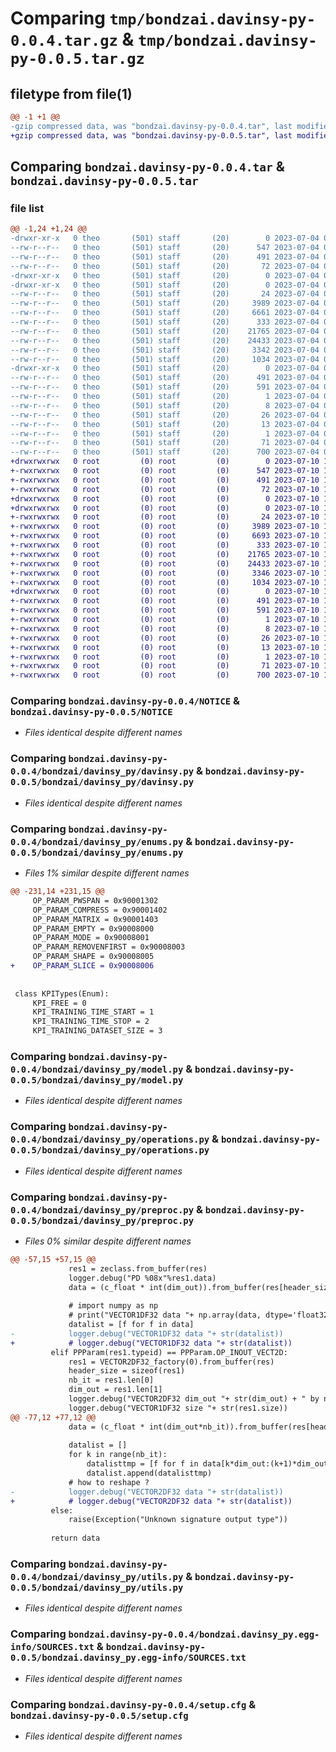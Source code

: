# Comparing `tmp/bondzai.davinsy-py-0.0.4.tar.gz` & `tmp/bondzai.davinsy-py-0.0.5.tar.gz`

## filetype from file(1)

```diff
@@ -1 +1 @@
-gzip compressed data, was "bondzai.davinsy-py-0.0.4.tar", last modified: Tue Jul  4 09:33:29 2023, max compression
+gzip compressed data, was "bondzai.davinsy-py-0.0.5.tar", last modified: Mon Jul 10 17:59:10 2023, max compression
```

## Comparing `bondzai.davinsy-py-0.0.4.tar` & `bondzai.davinsy-py-0.0.5.tar`

### file list

```diff
@@ -1,24 +1,24 @@
-drwxr-xr-x   0 theo       (501) staff       (20)        0 2023-07-04 09:33:29.964277 bondzai.davinsy-py-0.0.4/
--rw-r--r--   0 theo       (501) staff       (20)      547 2023-07-04 09:32:30.000000 bondzai.davinsy-py-0.0.4/NOTICE
--rw-r--r--   0 theo       (501) staff       (20)      491 2023-07-04 09:33:29.964376 bondzai.davinsy-py-0.0.4/PKG-INFO
--rw-r--r--   0 theo       (501) staff       (20)       72 2023-07-04 09:32:30.000000 bondzai.davinsy-py-0.0.4/README.md
-drwxr-xr-x   0 theo       (501) staff       (20)        0 2023-07-04 09:33:29.958034 bondzai.davinsy-py-0.0.4/bondzai/
-drwxr-xr-x   0 theo       (501) staff       (20)        0 2023-07-04 09:33:29.961634 bondzai.davinsy-py-0.0.4/bondzai/davinsy_py/
--rw-r--r--   0 theo       (501) staff       (20)       24 2023-07-04 09:33:20.000000 bondzai.davinsy-py-0.0.4/bondzai/davinsy_py/__init__.py
--rw-r--r--   0 theo       (501) staff       (20)     3989 2023-07-04 09:32:30.000000 bondzai.davinsy-py-0.0.4/bondzai/davinsy_py/davinsy.py
--rw-r--r--   0 theo       (501) staff       (20)     6661 2023-07-04 09:33:20.000000 bondzai.davinsy-py-0.0.4/bondzai/davinsy_py/enums.py
--rw-r--r--   0 theo       (501) staff       (20)      333 2023-07-04 09:32:30.000000 bondzai.davinsy-py-0.0.4/bondzai/davinsy_py/logger.py
--rw-r--r--   0 theo       (501) staff       (20)    21765 2023-07-04 09:32:30.000000 bondzai.davinsy-py-0.0.4/bondzai/davinsy_py/model.py
--rw-r--r--   0 theo       (501) staff       (20)    24433 2023-07-04 09:32:30.000000 bondzai.davinsy-py-0.0.4/bondzai/davinsy_py/operations.py
--rw-r--r--   0 theo       (501) staff       (20)     3342 2023-07-04 09:32:30.000000 bondzai.davinsy-py-0.0.4/bondzai/davinsy_py/preproc.py
--rw-r--r--   0 theo       (501) staff       (20)     1034 2023-07-04 09:32:30.000000 bondzai.davinsy-py-0.0.4/bondzai/davinsy_py/utils.py
-drwxr-xr-x   0 theo       (501) staff       (20)        0 2023-07-04 09:33:29.964050 bondzai.davinsy-py-0.0.4/bondzai.davinsy_py.egg-info/
--rw-r--r--   0 theo       (501) staff       (20)      491 2023-07-04 09:33:29.000000 bondzai.davinsy-py-0.0.4/bondzai.davinsy_py.egg-info/PKG-INFO
--rw-r--r--   0 theo       (501) staff       (20)      591 2023-07-04 09:33:29.000000 bondzai.davinsy-py-0.0.4/bondzai.davinsy_py.egg-info/SOURCES.txt
--rw-r--r--   0 theo       (501) staff       (20)        1 2023-07-04 09:33:29.000000 bondzai.davinsy-py-0.0.4/bondzai.davinsy_py.egg-info/dependency_links.txt
--rw-r--r--   0 theo       (501) staff       (20)        8 2023-07-04 09:33:29.000000 bondzai.davinsy-py-0.0.4/bondzai.davinsy_py.egg-info/namespace_packages.txt
--rw-r--r--   0 theo       (501) staff       (20)       26 2023-07-04 09:33:29.000000 bondzai.davinsy-py-0.0.4/bondzai.davinsy_py.egg-info/requires.txt
--rw-r--r--   0 theo       (501) staff       (20)       13 2023-07-04 09:33:29.000000 bondzai.davinsy-py-0.0.4/bondzai.davinsy_py.egg-info/top_level.txt
--rw-r--r--   0 theo       (501) staff       (20)        1 2023-07-04 09:33:29.000000 bondzai.davinsy-py-0.0.4/bondzai.davinsy_py.egg-info/zip-safe
--rw-r--r--   0 theo       (501) staff       (20)       71 2023-07-04 09:32:30.000000 bondzai.davinsy-py-0.0.4/pyproject.toml
--rw-r--r--   0 theo       (501) staff       (20)      700 2023-07-04 09:33:29.964990 bondzai.davinsy-py-0.0.4/setup.cfg
+drwxrwxrwx   0 root         (0) root         (0)        0 2023-07-10 17:59:10.537632 bondzai.davinsy-py-0.0.5/
+-rwxrwxrwx   0 root         (0) root         (0)      547 2023-07-10 17:56:52.000000 bondzai.davinsy-py-0.0.5/NOTICE
+-rwxrwxrwx   0 root         (0) root         (0)      491 2023-07-10 17:59:10.538632 bondzai.davinsy-py-0.0.5/PKG-INFO
+-rwxrwxrwx   0 root         (0) root         (0)       72 2023-07-10 17:56:52.000000 bondzai.davinsy-py-0.0.5/README.md
+drwxrwxrwx   0 root         (0) root         (0)        0 2023-07-10 17:59:09.990473 bondzai.davinsy-py-0.0.5/bondzai/
+drwxrwxrwx   0 root         (0) root         (0)        0 2023-07-10 17:59:10.324985 bondzai.davinsy-py-0.0.5/bondzai/davinsy_py/
+-rwxrwxrwx   0 root         (0) root         (0)       24 2023-07-10 17:58:59.000000 bondzai.davinsy-py-0.0.5/bondzai/davinsy_py/__init__.py
+-rwxrwxrwx   0 root         (0) root         (0)     3989 2023-07-10 17:56:52.000000 bondzai.davinsy-py-0.0.5/bondzai/davinsy_py/davinsy.py
+-rwxrwxrwx   0 root         (0) root         (0)     6693 2023-07-10 17:58:59.000000 bondzai.davinsy-py-0.0.5/bondzai/davinsy_py/enums.py
+-rwxrwxrwx   0 root         (0) root         (0)      333 2023-07-10 17:56:52.000000 bondzai.davinsy-py-0.0.5/bondzai/davinsy_py/logger.py
+-rwxrwxrwx   0 root         (0) root         (0)    21765 2023-07-10 17:56:52.000000 bondzai.davinsy-py-0.0.5/bondzai/davinsy_py/model.py
+-rwxrwxrwx   0 root         (0) root         (0)    24433 2023-07-10 17:56:52.000000 bondzai.davinsy-py-0.0.5/bondzai/davinsy_py/operations.py
+-rwxrwxrwx   0 root         (0) root         (0)     3346 2023-07-10 17:58:59.000000 bondzai.davinsy-py-0.0.5/bondzai/davinsy_py/preproc.py
+-rwxrwxrwx   0 root         (0) root         (0)     1034 2023-07-10 17:56:52.000000 bondzai.davinsy-py-0.0.5/bondzai/davinsy_py/utils.py
+drwxrwxrwx   0 root         (0) root         (0)        0 2023-07-10 17:59:10.513627 bondzai.davinsy-py-0.0.5/bondzai.davinsy_py.egg-info/
+-rwxrwxrwx   0 root         (0) root         (0)      491 2023-07-10 17:59:09.000000 bondzai.davinsy-py-0.0.5/bondzai.davinsy_py.egg-info/PKG-INFO
+-rwxrwxrwx   0 root         (0) root         (0)      591 2023-07-10 17:59:09.000000 bondzai.davinsy-py-0.0.5/bondzai.davinsy_py.egg-info/SOURCES.txt
+-rwxrwxrwx   0 root         (0) root         (0)        1 2023-07-10 17:59:09.000000 bondzai.davinsy-py-0.0.5/bondzai.davinsy_py.egg-info/dependency_links.txt
+-rwxrwxrwx   0 root         (0) root         (0)        8 2023-07-10 17:59:09.000000 bondzai.davinsy-py-0.0.5/bondzai.davinsy_py.egg-info/namespace_packages.txt
+-rwxrwxrwx   0 root         (0) root         (0)       26 2023-07-10 17:59:09.000000 bondzai.davinsy-py-0.0.5/bondzai.davinsy_py.egg-info/requires.txt
+-rwxrwxrwx   0 root         (0) root         (0)       13 2023-07-10 17:59:09.000000 bondzai.davinsy-py-0.0.5/bondzai.davinsy_py.egg-info/top_level.txt
+-rwxrwxrwx   0 root         (0) root         (0)        1 2023-07-10 17:59:09.000000 bondzai.davinsy-py-0.0.5/bondzai.davinsy_py.egg-info/zip-safe
+-rwxrwxrwx   0 root         (0) root         (0)       71 2023-07-10 17:56:52.000000 bondzai.davinsy-py-0.0.5/pyproject.toml
+-rwxrwxrwx   0 root         (0) root         (0)      700 2023-07-10 17:59:10.543147 bondzai.davinsy-py-0.0.5/setup.cfg
```

### Comparing `bondzai.davinsy-py-0.0.4/NOTICE` & `bondzai.davinsy-py-0.0.5/NOTICE`

 * *Files identical despite different names*

### Comparing `bondzai.davinsy-py-0.0.4/bondzai/davinsy_py/davinsy.py` & `bondzai.davinsy-py-0.0.5/bondzai/davinsy_py/davinsy.py`

 * *Files identical despite different names*

### Comparing `bondzai.davinsy-py-0.0.4/bondzai/davinsy_py/enums.py` & `bondzai.davinsy-py-0.0.5/bondzai/davinsy_py/enums.py`

 * *Files 1% similar despite different names*

```diff
@@ -231,14 +231,15 @@
     OP_PARAM_PWSPAN = 0x90001302
     OP_PARAM_COMPRESS = 0x90001402
     OP_PARAM_MATRIX = 0x90001403
     OP_PARAM_EMPTY = 0x90008000
     OP_PARAM_MODE = 0x90008001
     OP_PARAM_REMOVENFIRST = 0x90008003
     OP_PARAM_SHAPE = 0x90008005
+    OP_PARAM_SLICE = 0x90008006
 
 
 class KPITypes(Enum):
     KPI_FREE = 0
     KPI_TRAINING_TIME_START = 1
     KPI_TRAINING_TIME_STOP = 2
     KPI_TRAINING_DATASET_SIZE = 3
```

### Comparing `bondzai.davinsy-py-0.0.4/bondzai/davinsy_py/model.py` & `bondzai.davinsy-py-0.0.5/bondzai/davinsy_py/model.py`

 * *Files identical despite different names*

### Comparing `bondzai.davinsy-py-0.0.4/bondzai/davinsy_py/operations.py` & `bondzai.davinsy-py-0.0.5/bondzai/davinsy_py/operations.py`

 * *Files identical despite different names*

### Comparing `bondzai.davinsy-py-0.0.4/bondzai/davinsy_py/preproc.py` & `bondzai.davinsy-py-0.0.5/bondzai/davinsy_py/preproc.py`

 * *Files 0% similar despite different names*

```diff
@@ -57,15 +57,15 @@
             res1 = zeclass.from_buffer(res)
             logger.debug("PD %08x"%res1.data)
             data = (c_float * int(dim_out)).from_buffer(res[header_size:])
 
             # import numpy as np
             # print("VECTOR1DF32 data "+ np.array(data, dtype='float32'))
             datalist = [f for f in data]
-            logger.debug("VECTOR1DF32 data "+ str(datalist))
+            # logger.debug("VECTOR1DF32 data "+ str(datalist))
         elif PPParam(res1.typeid) == PPParam.OP_INOUT_VECT2D:
             res1 = VECTOR2DF32_factory(0).from_buffer(res)
             header_size = sizeof(res1)
             nb_it = res1.len[0]
             dim_out = res1.len[1]
             logger.debug("VECTOR2DF32 dim_out "+ str(dim_out) + " by nb_it "+str(nb_it))
             logger.debug("VECTOR1DF32 size "+ str(res1.size))
@@ -77,12 +77,12 @@
             data = (c_float * int(dim_out*nb_it)).from_buffer(res[header_size:])
             
             datalist = []
             for k in range(nb_it):
                 datalisttmp = [f for f in data[k*dim_out:(k+1)*dim_out]]
                 datalist.append(datalisttmp)
             # how to reshape ?
-            logger.debug("VECTOR2DF32 data "+ str(datalist))
+            # logger.debug("VECTOR2DF32 data "+ str(datalist))
         else:
             raise(Exception("Unknown signature output type"))
 
         return data
```

### Comparing `bondzai.davinsy-py-0.0.4/bondzai/davinsy_py/utils.py` & `bondzai.davinsy-py-0.0.5/bondzai/davinsy_py/utils.py`

 * *Files identical despite different names*

### Comparing `bondzai.davinsy-py-0.0.4/bondzai.davinsy_py.egg-info/SOURCES.txt` & `bondzai.davinsy-py-0.0.5/bondzai.davinsy_py.egg-info/SOURCES.txt`

 * *Files identical despite different names*

### Comparing `bondzai.davinsy-py-0.0.4/setup.cfg` & `bondzai.davinsy-py-0.0.5/setup.cfg`

 * *Files identical despite different names*

